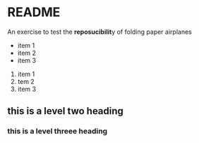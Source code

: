 # README
An exercise to test the **reposucibilit**y of folding paper airplanes

* item 1
* item 2
* item 3

1. item 1
1. tem 2
1. item 3


## this is a level two heading

### this is a level threee heading

